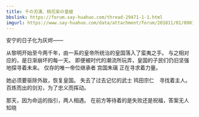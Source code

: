 ```yaml
---
title: 千の刃濤、桃花染の皇姫
bbslink: https://forum.say-huahuo.com/thread-29471-1-1.html
imgurl: https://www.say-huahuo.com/data/attachment/forum/201811/01/090157fwxthw8fkb9zzhwf.jpg
---
```


安宁的日子化为灰烬——

从黎明开始至今两千年，由一系的皇帝所统治的皇国落入了蛮夷之手。
与之相对应的，是日渐崩坏的每一天。
即便被时代的潮流所玩弄，皇国的子民们仍旧坚强地探寻着未来。
仅存的唯一帝位继承者 宫国朱璃 正在寻求着力量。

她必须要驱除外敌，恢复皇国。
失去了过去记忆的武士 鸨田宗仁　寻找着主人。
百炼而出的剑刃，为了忠义而挥动。

那天，因为命运的指引，两人相遇。
在前方等待着的是失败还是祝福，答案无人知晓<!--more-->
